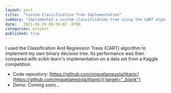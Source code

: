 ```yaml
---
layout: post
title:  "Custom Classification Tree Implementation"
summary: "Implemented a custom classification tree using the CART algorithm in Python"
date:   2021-08-29 08:30:02 -0700
categories: project
published: true
---
```


I used the Classification And Regression Trees (CART) algorithm to implement my own binary decision tree.  Its performance was then compared with scikit-learn's implementation on a data set from a Kaggle competition.

- Code repository: [https://github.com/miguelamezola/titanic](https://github.com/miguelamezola/titanic){:target="_blank"}
- Demo: Coming soon...
